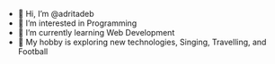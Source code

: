 - 👋 Hi, I’m @adritadeb
- 👀 I’m interested in Programming
- 🌱 I’m currently learning Web Development
- 💞️ My hobby is exploring new technologies, Singing, Travelling, and Football

<!---
adritadeb/adritadeb is a ✨ unique ✨ repository because its `README.md` (this file) appears on your GitHub profile.
You can click the Preview link to take a look at your changes.
--->
